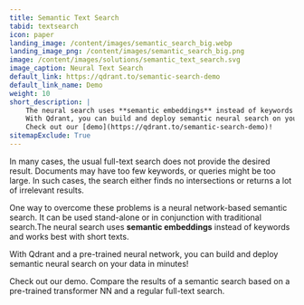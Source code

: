 ```yaml
---
title: Semantic Text Search
tabid: textsearch
icon: paper
landing_image: /content/images/semantic_search_big.webp
landing_image_png: /content/images/semantic_search_big.png
image: /content/images/solutions/semantic_text_search.svg
image_caption: Neural Text Search
default_link: https://qdrant.to/semantic-search-demo
default_link_name: Demo
weight: 10
short_description: |
    The neural search uses **semantic embeddings** instead of keywords and works best with short texts.
    With Qdrant, you can build and deploy semantic neural search on your data in minutes.
    Check out our [demo](https://qdrant.to/semantic-search-demo)!
sitemapExclude: True
---
```


In many cases, the usual full-text search does not provide the desired result.
Documents may have too few keywords, or queries might be too large.
In such cases, the search either finds no intersections or returns a lot of irrelevant results.

One way to overcome these problems is a neural network-based semantic search.
It can be used stand-alone or in conjunction with traditional search.The neural search uses **semantic embeddings** instead of keywords and works best with short texts.

With Qdrant and a pre-trained neural network, you can build and deploy semantic neural search on your data in minutes!

Check out our demo.
Compare the results of a semantic search based on a pre-trained transformer NN and a regular full-text search.
